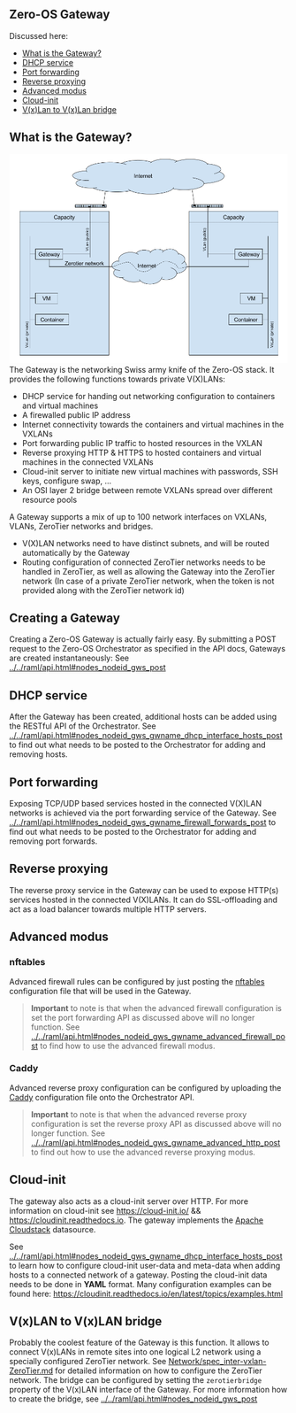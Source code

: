 ## Zero-OS Gateway

Discussed here:
- [What is the Gateway?](#what-is-the-Gateway)
- [DHCP service](#dhcp-service)
- [Port forwarding](#port-forwarding)
- [Reverse proxying](#reverse-proxying)
- [Advanced modus](#advanced-modus)
- [Cloud-init](#cloud-init)
- [V(x)Lan to V(x)Lan bridge](#vxlan-to-vxlan-bridge)

## What is the Gateway?
![Gateway](gateway.png)
The Gateway is the networking Swiss army knife of the Zero-OS stack. It provides the following functions towards private V(X)LANs:
- DHCP service for handing out networking configuration to containers and virtual machines
- A firewalled public IP address
- Internet connectivity towards the containers and virtual machines in the VXLANs
- Port forwarding public IP traffic to hosted resources in the VXLAN
- Reverse proxying HTTP & HTTPS to hosted containers and virtual machines in the connected VXLANs
- Cloud-init server to initiate new virtual machines with passwords, SSH keys, configure swap, ...
- An OSI layer 2 bridge between remote VXLANs spread over different resource pools

A Gateway supports a mix of up to 100 network interfaces on VXLANs, VLANs, ZeroTier networks and bridges.
- V(X)LAN networks need to have distinct subnets, and will be routed automatically by the Gateway
- Routing configuration of connected ZeroTier networks needs to be handled in ZeroTier, as well as allowing the Gateway into the ZeroTier network (In case of a private ZeroTier network, when the token is not provided along with the ZeroTier network id)

## Creating a Gateway
Creating a Zero-OS Gateway is actually fairly easy. By submitting a POST request to the Zero-OS Orchestrator as specified in the API docs, Gateways are created instantaneously:
See [../../raml/api.html#nodes_nodeid_gws_post](https://htmlpreviewer.github.io/?../../raml/api.html#nodes__nodeid__gws_post)

## DHCP service
After the Gateway has been created, additional hosts can be added using the RESTful API of the Orchestrator. See [../../raml/api.html#nodes_nodeid_gws_gwname_dhcp_interface_hosts_post](https://htmlpreviewer.github.io/?../../raml/api.html#nodes__nodeid__gws__gwname__dhcp__interface__hosts_post) to find out what needs to be posted to the Orchestrator for adding and removing hosts.

## Port forwarding
Exposing TCP/UDP based services hosted in the connected V(X)LAN networks is achieved via the port forwarding service of the Gateway. See [../../raml/api.html#nodes_nodeid_gws_gwname_firewall_forwards_post](https://htmlpreviewer.github.io/?../../raml/api.html#nodes__nodeid__gws__gwname__firewall_forwards_post) to find out what needs to be posted to the Orchestrator for adding and removing port forwards.

## Reverse proxying
The reverse proxy service in the Gateway can be used to expose HTTP(s) services hosted in the connected V(X)LANs. It can do SSL-offloading and act as a load balancer towards multiple HTTP servers.

## Advanced modus

### nftables
Advanced firewall rules can be configured by just posting the [nftables](https://en.wikipedia.org/wiki/Nftables) configuration file that will be used in the Gateway.

> **Important** to note is that when the advanced firewall configuration is set the port forwarding API as discussed above will no longer function. See [../../raml/api.html#nodes_nodeid_gws_gwname_advanced_firewall_post](https://htmlpreviewer.github.io/?../../raml/api.html#nodes__nodeid__gws__gwname__advanced_firewall_post) to find how to use the advanced firewall modus.

### Caddy
Advanced reverse proxy configuration can be configured by uploading the [Caddy](https://caddyserver.com/) configuration file onto the Orchestrator API.

> **Important** to note is that when the advanced reverse proxy configuration is set the reverse proxy API as discussed above will no longer function. See [../../raml/api.html#nodes_nodeid_gws_gwname_advanced_http_post](https://htmlpreviewer.github.io/?../../raml/api.html#nodes__nodeid__gws__gwname__advanced_http_post) to find out how to use the advanced reverse proxying modus.

## Cloud-init
The gateway also acts as a cloud-init server over HTTP. For more information on cloud-init see https://cloud-init.io/ && https://cloudinit.readthedocs.io.
The gateway implements the [Apache Cloudstack](https://cloudinit.readthedocs.io/en/latest/topics/datasources/cloudstack.html) datasource.

See [../../raml/api.html#nodes_nodeid_gws_gwname_dhcp_interface_hosts_post](https://htmlpreviewer.github.io/?../../raml/api.html#nodes__nodeid__gws__gwname__dhcp__interface__hosts_post) to learn how to configure cloud-init user-data and meta-data when adding hosts to a connected network of a gateway. Posting the cloud-init data needs to be done in **YAML** format. Many configuration examples can be found here: https://cloudinit.readthedocs.io/en/latest/topics/examples.html


## V(x)LAN to V(x)LAN bridge
Probably the coolest feature of the Gateway is this function. It allows to connect V(x)LANs in remote sites into one logical L2 network using a specially configured ZeroTier network. See [Network/spec_inter-vxlan-ZeroTier.md](../../Network/spec_inter-vxlan-zerotier.md) for detailed information on how to configure the ZeroTier network.
The bridge can be configured by setting the `zerotierbridge` property of the V(x)LAN interface of the Gateway. For more information how to create the bridge, see [../../raml/api.html#nodes_nodeid_gws_post](https://htmlpreviewer.github.io/?../../raml/api.html#nodes__nodeid__gws_post)
